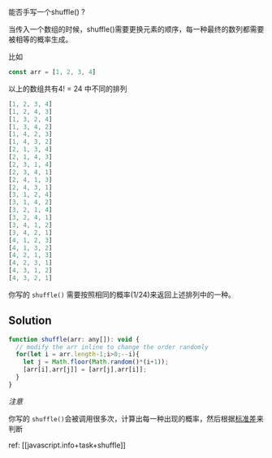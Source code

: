 能否手写一个shuffle() ?

当传入一个数组的时候，shuffle()需要更换元素的顺序，每一种最终的数列都需要被相等的概率生成。

比如

```js
const arr = [1, 2, 3, 4]
```

以上的数组共有4! = 24 中不同的排列

```js
[1, 2, 3, 4]
[1, 2, 4, 3]
[1, 3, 2, 4]
[1, 3, 4, 2]
[1, 4, 2, 3]
[1, 4, 3, 2]
[2, 1, 3, 4]
[2, 1, 4, 3]
[2, 3, 1, 4]
[2, 3, 4, 1]
[2, 4, 1, 3]
[2, 4, 3, 1]
[3, 1, 2, 4]
[3, 1, 4, 2]
[3, 2, 1, 4]
[3, 2, 4, 1]
[3, 4, 1, 2]
[3, 4, 2, 1]
[4, 1, 2, 3]
[4, 1, 3, 2]
[4, 2, 1, 3]
[4, 2, 3, 1]
[4, 3, 1, 2]
[4, 3, 2, 1]
```

你写的 `shuffle()` 需要按照相同的概率(1/24)来返回上述排列中的一种。

## Solution

```js
function shuffle(arr: any[]): void {
  // modify the arr inline to change the order randomly
  for(let i = arr.length-1;i>0;--i){
    let j = Math.floor(Math.random()*(i+1));
    [arr[i],arr[j]] = [arr[j],arr[i]];
  }
}
```

_注意_

你写的 `shuffle()`会被调用很多次，计算出每一种出现的概率，然后根据[标准差](https://zh.wikipedia.org/wiki/%E6%A8%99%E6%BA%96%E5%B7%AE "null")来判断

ref: [[javascript.info+task+shuffle]]
